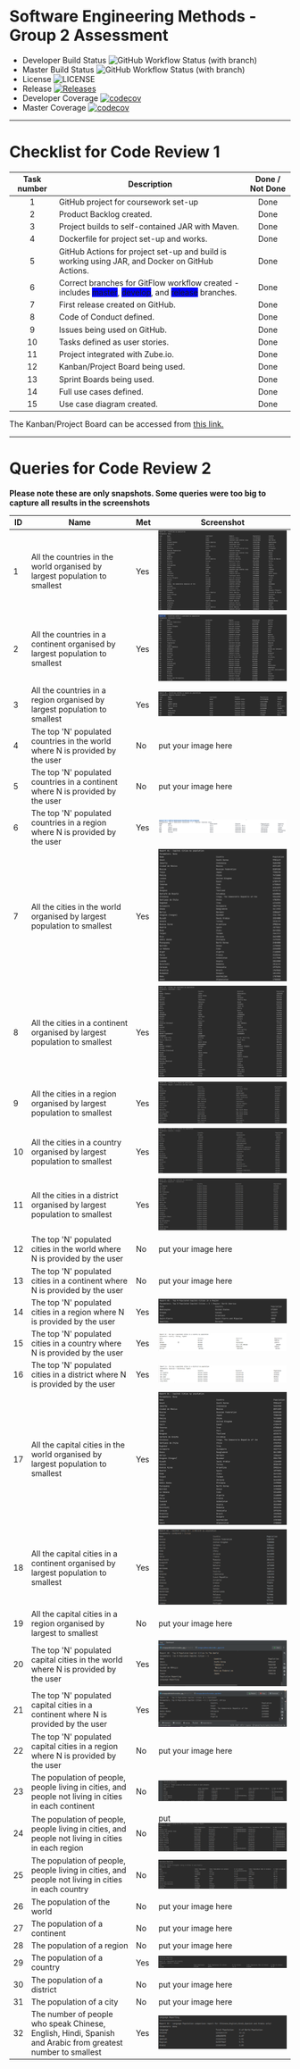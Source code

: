 # Software Engineering Methods - Group 2 Assessment

- Developer Build Status ![GitHub Workflow Status (with branch)](https://img.shields.io/github/actions/workflow/status/MelissaAstbury/SEMPopulationInformation/main.yml?branch=develop)
- Master Build Status ![GitHub Workflow Status (with branch)](https://img.shields.io/github/actions/workflow/status/MelissaAstbury/SEMPopulationInformation/main.yml?branch=master)
- License ![LICENSE](https://img.shields.io/github/license/MelissaAstbury/SEMPopulationInformation.svg?style=flat-square)
- Release [![Releases](https://img.shields.io/github/v/tag/melissaastbury/sempopulationinformation?label=Release&sort=semver)](https://github.com/MelissaAstbury/SEMPopulationInformation/releases)
- Developer Coverage  [![codecov](https://codecov.io/gh/MelissaAstbury/SEMPopulationInformation/branch/develop/graph/badge.svg?token=098DKJ7AGC)](https://codecov.io/gh/MelissaAstbury/SEMPopulationInformation)
- Master Coverage  [![codecov](https://codecov.io/gh/MelissaAstbury/SEMPopulationInformation/branch/master/graph/badge.svg?token=098DKJ7AGC)](https://codecov.io/gh/MelissaAstbury/SEMPopulationInformation)
-----
# Checklist for Code Review 1

| Task number | Description                                                                                                                                                                                                          | Done / Not Done | 
|:-----------:|----------------------------------------------------------------------------------------------------------------------------------------------------------------------------------------------------------------------|:---------------:|
|      1      | GitHub project for coursework set-up                                                                                                                                                                                 |      Done       |
|      2      | Product Backlog created.                                                                                                                                                                                             |      Done       |
|      3      | Project builds to self-contained JAR with Maven.                                                                                                                                                                     |      Done       | 
|      4      | Dockerfile for project set-up and works.                                                                                                                                                                             |      Done       | 
|      5      | GitHub Actions for project set-up and build is working using JAR, and Docker on GitHub Actions.                                                                                                                      |      Done       |
|      6      | Correct branches for GitFlow workflow created - includes <span style= 'background:blue'> master</span>, <span style= 'background:blue'> develop</span>, and <span style= 'background:blue'> release</span> branches. |      Done       |
|      7      | First release created on GitHub.                                                                                                                                                                                     |      Done       | 
|      8      | Code of Conduct defined.                                                                                                                                                                                             |      Done       | 
|      9      | Issues being used on GitHub.                                                                                                                                                                                         |      Done       |
|     10      | Tasks defined as user stories.                                                                                                                                                                                       |      Done       |
|     11      | Project integrated with Zube.io.                                                                                                                                                                                     |      Done       | 
|     12      | Kanban/Project Board being used.                                                                                                                                                                                     |      Done       | 
|     13      | Sprint Boards being used.                                                                                                                                                                                            |      Done       |
|     14      | Full use cases defined.                                                                                                                                                                                              |      Done       |
|     15      | Use case diagram created.                                                                                                                                                                                            |      Done       | 

The Kanban/Project Board can be accessed from [this link.](https://zube.io/napier-253/project-board/w/workspace-1/kanban)

---
# Queries for Code Review 2
**Please note these are only snapshots. Some queries were too big to capture all results in the screenshots**

| ID  | Name                                                                                                        | Met | Screenshot                                           |
|-----|-------------------------------------------------------------------------------------------------------------|-----|------------------------------------------------------|
| 1   | All the countries in the world organised by largest population to smallest                                  | Yes | ![img.png](getCountriesByPopulation.png)             |
| 2   | All the countries in a continent organised by largest population to smallest                                | Yes | ![img.png](getCountriesInAContinent.png)             |
| 3   | All the countries in a region organised by largest population to smallest                                   | Yes | ![img.png](getCountriesForRegion.png)                |
| 4   | The top 'N' populated countries in the world where N is provided by the user                                | No  | put your image here                                  |
| 5   | The top 'N' populated countries in a continent where N is provided by the user                              | No  | put your image here                                  |
| 6   | The top 'N' populated countries in a region where N is provided by the user                                 | Yes | ![img.png](getTopNCountriesInARegion.png)            |
| 7   | All the cities in the world organised by largest population to smallest                                     | Yes | ![img.png](getCitiesByPopulation.png)                |
| 8   | All the cities in a continent organised by largest population to smallest                                   | Yes | ![img.png](getCitiesForContinentByPopulation.png)    |
| 9   | All the cities in a region organised by largest population to smallest                                      | Yes | ![img.png](getCitiesForRegionByPopulation.PNG)       |
| 10  | All the cities in a country organised by largest population to smallest                                     | Yes | ![img.png](getCitiesForCountryByPopulation.PNG)      |
| 11  | All the cities in a district organised by largest population to smallest                                    | Yes | ![img.png](getCitiesForDistrictByPopulation.png)     |
| 12  | The top 'N' populated cities in the world where N is provided by the user                                   | No  | put your image here                                  |
| 13  | The top 'N' populated cities in a continent where N is provided by the user                                 | No  | put your image here                                  |
| 14  | The top 'N' populated cities in a region where N is provided by the user                                    | Yes | ![img.png](getTopNCapitalCitiesInARegion.png)        |
| 15  | The top 'N' populated cities in a country where N is provided by the user                                   | Yes | ![img.png](getTopNCitiesforCountrybyPopulation.png)  |
| 16  | The top 'N' populated cities in a district where N is provided by the user                                  | Yes | ![img.png](getTopNCitiesforDistrictbyPopulation.png) |
| 17  | All the capital cities in the world organised by largest population to smallest                             | Yes | ![img.png](getCapitalCitiesByPopulation.png)         |
| 18  | All the capital cities in a continent organised by largest population to smallest                           | Yes | ![img.png](getCapitalCitiesForContinentByPopl.PNG)   |
| 19  | All the capital cities in a region organised by largest to smallest                                         | No  | put your image here                                  |
| 20  | The top 'N' populated capital cities in the world where N is provided by the user                           | Yes | ![img.png](getTopNCapitalCitiesInTheWorld.png)       |
| 21  | The top 'N' populated capital cities in a continent where N is provided by the user                         | Yes | ![img.png](getTopNCapitalCitiesinaContinent.png)     |
| 22  | The top 'N' populated capital cities in a region where N is provided by the user                            | No  | put your image here                                  |
| 23  | The population of people, people living in cities, and people not living in cities in each continent        | No  | ![img.png](getPeopleLinvingAndNotLivingInCitiesPerContinent.png) |
| 24  | The population of people, people living in cities, and people not living in cities in each region           | No  | put![img.png](getPeopleLinvingAndNotLivingInCitiesPerRegion.png) |
| 25  | The population of people, people living in cities, and people not living in cities in each country          | No  | ![img.png](getPeopleLivingNotLivingInCItiesPerCountry.png)|
| 26  | The population of the world                                                                                 | No  | put your image here                                  |
| 27  | The population of a continent                                                                               | No  | put your image here                                  |
| 28  | The population of a region                                                                                  | No  | put your image here                                  |
| 29  | The population of a country                                                                                 | Yes | ![img.png](getPopulationForCountry.PNG)              |
| 30  | The population of a district                                                                                | No  | put your image here                                  |
| 31  | The population of a city                                                                                    | No  | put your image here                                  |
| 32  | The number of people who speak Chinese, English, Hindi, Spanish and Arabic from greatest number to smallest | Yes | ![img.png](getLanguageByPopulation.PNG)              |
